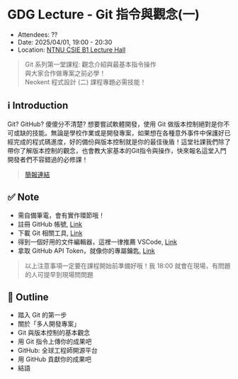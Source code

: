 # GDG Lecture - Git 指令與觀念(一)

- Attendees: ??
- Date: 2025/04/01, 19:00 - 20:30
- Location: [NTNU CSIE B1 Lecture Hall](https://maps.app.goo.gl/WMuARzzb13DFezyMA)

> Git 系列第一堂課程: 觀念介紹與最基本指令操作  
> 與大家合作做專案之前必學！  
> Neokent 程式設計 (二) 課程專題必需技能！

## ℹ️ Introduction
Git? GitHub? 傻傻分不清楚? 想要嘗試軟體開發，使用 Git 做版本控制絕對是你不可或缺的技能。無論是學校作業或是開發專案，如果想在各種意外事件中保護好已經完成的程式碼進度，好的備份與版本控制就是你的最佳後盾！這堂社課我們除了帶你了解版本控制的觀念，也會教大家基本的Git指令與操作，快來報名這堂入門開發者們不容錯過的必修課！

> [簡報連結](https://docs.google.com/presentation/d/1sRxbRKUhw7WeVbIT7_rgwng8T3L24sh5/edit?usp=sharing&ouid=109195622864824069015&rtpof=true&sd=true)

## ✅ Note
- 需自備筆電，會有實作環節哦！
- 註冊 GitHub 帳號, [Link](https://github.com)
- 下載 Git 相關工具, [Link](https://git-scm.com/downloads)
- 得到一個好用的文件編輯器，這裡一律推薦 VSCode, [Link](https://code.visualstudio.com)
- 拿取 GitHub API Token，就像你的專屬鑰匙, [Link](https://github.com/settings/tokens)

> 以上注意事項一定要在課程開始前準備好哦！我 18:00 就會在現場，有問題的人可提早到現場問問題

## 📝 Outline
- 踏入 Git 的第一步
- 關於「多人開發專案」
- Git 與版本控制的基本觀念
- 用 Git 指令上傳你的成果吧
- GitHub: 全球工程師開源平台
- 用 GitHub 貢獻你的成果吧
- 結語
